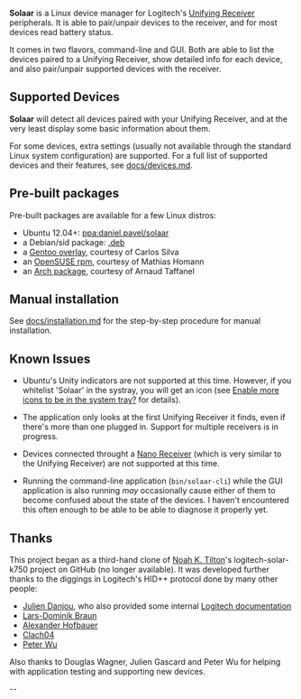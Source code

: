 **Solaar** is a Linux device manager for Logitech's [Unifying Receiver][unifying]
peripherals. It is able to pair/unpair devices to the receiver, and for most
devices read battery status.

It comes in two flavors, command-line and GUI.  Both are able to list the
devices paired to a Unifying Receiver, show detailed info for each device, and
also pair/unpair supported devices with the receiver.


## Supported Devices

**Solaar** will detect all devices paired with your Unifying Receiver, and at
the very least display some basic information about them.

For some devices, extra settings (usually not available through the standard
Linux system configuration) are supported. For a full list of supported devices
and their features, see [docs/devices.md](docs/devices.md).


## Pre-built packages

Pre-built packages are available for a few Linux distros:

* Ubuntu 12.04+: [ppa:daniel.pavel/solaar][ppa]
* a Debian/sid package: [.deb][debian]
* a [Gentoo overlay][gentoo], courtesy of Carlos Silva
* an [OpenSUSE rpm][opensuse], courtesy of Mathias Homann
* an [Arch package][arch], courtesy of Arnaud Taffanel

[ppa]: http://launchpad.net/~daniel.pavel/+archive/solaar
[debian]: http://pwr.github.com/Solaar/packages/solaar_0.8.7.1-1_all.deb
[gentoo]: http://code.r3pek.org/gentoo-overlay/src
[opensuse]: http://software.opensuse.org/package/Solaar
[arch]: http://aur.archlinux.org/packages/solaar


## Manual installation

See [docs/installation.md](docs/installation.md) for the step-by-step
procedure for manual installation.


## Known Issues

- Ubuntu's Unity indicators are not supported at this time. However, if you
  whitelist 'Solaar' in the systray, you will get an icon (see
  [Enable more icons to be in the system tray?][ubuntu_systray] for details).

[ubuntu_systray]: http://askubuntu.com/questions/30742

- The application only looks at the first Unifying Receiver it finds, even if
  there's more than one plugged in. Support for multiple receivers is in
  progress.

- Devices connected throught a [Nano Receiver][nano] (which is very similar to
  the Unifying Receiver) are not supported at this time.

- Running the command-line application (`bin/solaar-cli`) while the GUI
  application is also running *may* occasionally cause either of them to become
  confused about the state of the devices. I haven't encountered this often
  enough to be able to be able to diagnose it properly yet.


## Thanks

This project began as a third-hand clone of [Noah K. Tilton](https://github.com/noah)'s
logitech-solar-k750 project on GitHub (no longer available). It was developed
further thanks to the diggings in Logitech's HID++ protocol done by many other
people:

- [Julien Danjou](http://julien.danjou.info/blog/2012/logitech-k750-linux-support),
who also provided some internal
[Logitech documentation](http://julien.danjou.info/blog/2012/logitech-unifying-upower)
- [Lars-Dominik Braun](http://6xq.net/git/lars/lshidpp.git)
- [Alexander Hofbauer](http://derhofbauer.at/blog/blog/2012/08/28/logitech-performance-mx)
- [Clach04](http://bitbucket.org/clach04/logitech-unifying-receiver-tools)
- [Peter Wu](https://lekensteyn.nl/logitech-unifying.html)

Also thanks to Douglas Wagner, Julien Gascard and Peter Wu for helping with
application testing and supporting new devices.

--

[unifying]: http://logitech.com/en-us/66/6079
[nano]: http://logitech.com/mice-pointers/articles/5926
